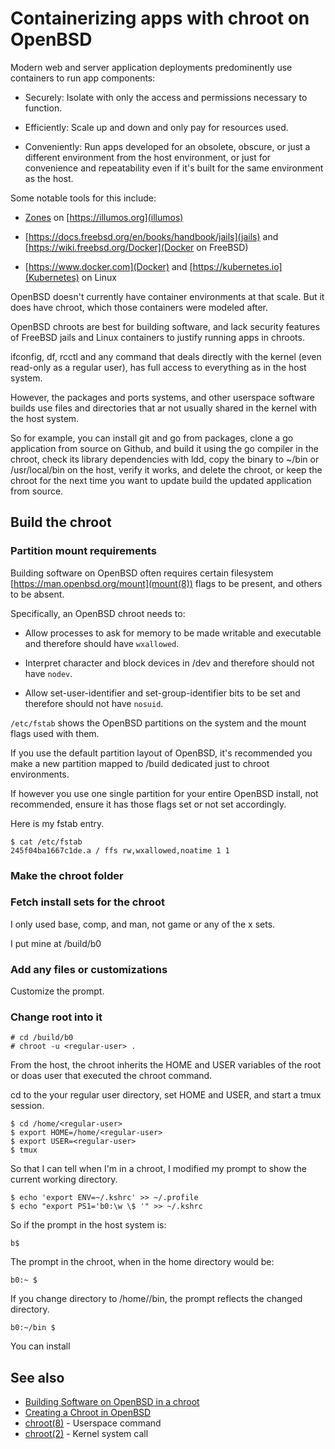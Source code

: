 # Containerizing apps with chroot on OpenBSD

Modern web and server application deployments predominently use
containers to run app components:

- Securely: Isolate with only the access and permissions necessary to
  function.


- Efficiently: Scale up and down and only pay for resources used.

- Conveniently: Run apps developed for an obsolete, obscure, or just a
  different environment from the host environment, or just for
  convenience and repeatability even if it's built for the same
  environment as the host.

Some notable tools for this include:

- [Zones](https://illumos.org/docs/about/features/#native-zones) on
  [https://illumos.org](illumos)

- [https://docs.freebsd.org/en/books/handbook/jails](jails) and
  [https://wiki.freebsd.org/Docker](Docker on FreeBSD)

- [https://www.docker.com](Docker) and
  [https://kubernetes.io](Kubernetes) on Linux

OpenBSD doesn't currently have container environments at that
scale. But it does have chroot, which those containers were modeled
after.

OpenBSD chroots are best for building software, and lack security
features of FreeBSD jails and Linux containers to justify running apps
in chroots.

ifconfig, df, rcctl and any command that deals directly with the
kernel (even read-only as a regular user), has full access to
everything as in the host system.

However, the packages and ports systems, and other userspace software
builds use files and directories that ar not usually shared in the
kernel with the host system.

So for example, you can install git and go from packages, clone a go
application from source on Github, and build it using the go compiler
in the chroot, check its library dependencies with ldd, copy the
binary to ~/bin or /usr/local/bin on the host, verify it works, and
delete the chroot, or keep the chroot for the next time you want to
update build the updated application from source.

## Build the chroot

### Partition mount requirements

Building software on OpenBSD often requires certain filesystem
[https://man.openbsd.org/mount](mount(8)) 
flags to be present, and others to be absent.

Specifically, an OpenBSD chroot needs to:

- Allow processes to ask for memory to be made writable and
executable and therefore should have `wxallowed`.

- Interpret character and block devices in /dev and
therefore should not have `nodev`.

- Allow set-user-identifier and set-group-identifier bits to
be set and therefore should not have `nosuid`.

`/etc/fstab` shows the OpenBSD partitions on the system and the mount
flags used with them.

If you use the default partition layout of OpenBSD, it's recommended
you make a new partition mapped to /build dedicated just to chroot environments.

If however you use one single partition for your entire OpenBSD
install, not recommended, ensure it has those flags set or not set
accordingly.

Here is my fstab entry. 

```
$ cat /etc/fstab
245f04ba1667c1de.a / ffs rw,wxallowed,noatime 1 1
```

### Make the chroot folder

### Fetch install sets for the chroot

I only used base, comp, and man, not game or any of the x sets.

I put mine at /build/b0

### Add any files or customizations

Customize the prompt.

### Change root into it

```
# cd /build/b0
# chroot -u <regular-user> .
```

From the host, the chroot inherits the HOME and USER variables of the
root or doas user that executed the chroot command.

cd to the your regular user directory, set HOME and USER, and start a
tmux session.
```
$ cd /home/<regular-user>
$ export HOME=/home/<regular-user>
$ export USER=<regular-user>
$ tmux
```

So that I can tell when I'm in a chroot, I modified my prompt to show
the current working directory.

```
$ echo 'export ENV=~/.kshrc' >> ~/.profile
$ echo "export PS1='b0:\w \$ '" >> ~/.kshrc
```

So if the prompt in the host system is:

```
b$
```

The prompt in the chroot, when in the home directory would be:

```
b0:~ $ 
```

If you change directory to /home/<regular-user>/bin, the prompt
reflects the changed directory.

```
b0:~/bin $ 
```

You can install 


## See also

* [Building Software on OpenBSD in a chroot](https://eradman.com/posts/chroot-builds.html)
* [Creating a Chroot in OpenBSD](https://www.tubsta.com/2020/01/creating-a-chroot-in-openbsd)
* [chroot(8)](https://man.openbsd.org/chroot) - Userspace command
* [chroot(2)](https://man.openbsd.org/chroot.2) - Kernel system call
